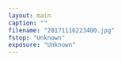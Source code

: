 ```yaml
---
layout: main
caption: ""
filename: "20171116223400.jpg"
fstop: "Unknown"
exposure: "Unknown"
---
```

